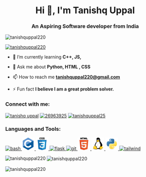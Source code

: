 <h1 align="center">Hi 👋, I'm Tanishq Uppal</h1>
<h3 align="center">An Aspiring Software developer from India</h3>

<p align="left"> <img src="https://komarev.com/ghpvc/?username=tanishquppal220&label=Profile%20views&color=0e75b6&style=flat" alt="tanishquppal220" /> </p>

<p align="left"> <a href="https://github.com/ryo-ma/github-profile-trophy"><img src="https://github-profile-trophy.vercel.app/?username=tanishquppal220" alt="tanishquppal220" /></a> </p>

- 🌱 I’m currently learning **C++, JS,**

- 💬 Ask me about **Python, HTML , CSS**

- 📫 How to reach me **tanishquppal220@gmail.com**

- ⚡ Fun fact **I believe I am a great problem solver.**

<h3 align="left">Connect with me:</h3>
<p align="left">
<a href="https://linkedin.com/in/tanishq uppal" target="blank"><img align="center" src="https://raw.githubusercontent.com/rahuldkjain/github-profile-readme-generator/master/src/images/icons/Social/linked-in-alt.svg" alt="tanishq uppal" height="30" width="40" /></a>
<a href="https://stackoverflow.com/users/26963925" target="blank"><img align="center" src="https://raw.githubusercontent.com/rahuldkjain/github-profile-readme-generator/master/src/images/icons/Social/stack-overflow.svg" alt="26963925" height="30" width="40" /></a>
<a href="https://instagram.com/tanishquppal25" target="blank"><img align="center" src="https://raw.githubusercontent.com/rahuldkjain/github-profile-readme-generator/master/src/images/icons/Social/instagram.svg" alt="tanishquppal25" height="30" width="40" /></a>
</p>

<h3 align="left">Languages and Tools:</h3>
<p align="left"> <a href="https://www.gnu.org/software/bash/" target="_blank" rel="noreferrer"> <img src="https://www.vectorlogo.zone/logos/gnu_bash/gnu_bash-icon.svg" alt="bash" width="40" height="40"/> </a> <a href="https://www.cprogramming.com/" target="_blank" rel="noreferrer"> <img src="https://raw.githubusercontent.com/devicons/devicon/master/icons/c/c-original.svg" alt="c" width="40" height="40"/> </a> <a href="https://www.w3schools.com/css/" target="_blank" rel="noreferrer"> <img src="https://raw.githubusercontent.com/devicons/devicon/master/icons/css3/css3-original-wordmark.svg" alt="css3" width="40" height="40"/> </a> <a href="https://flask.palletsprojects.com/" target="_blank" rel="noreferrer"> <img src="https://www.vectorlogo.zone/logos/pocoo_flask/pocoo_flask-icon.svg" alt="flask" width="40" height="40"/> </a> <a href="https://git-scm.com/" target="_blank" rel="noreferrer"> <img src="https://www.vectorlogo.zone/logos/git-scm/git-scm-icon.svg" alt="git" width="40" height="40"/> </a> <a href="https://www.w3.org/html/" target="_blank" rel="noreferrer"> <img src="https://raw.githubusercontent.com/devicons/devicon/master/icons/html5/html5-original-wordmark.svg" alt="html5" width="40" height="40"/> </a> <a href="https://www.linux.org/" target="_blank" rel="noreferrer"> <img src="https://raw.githubusercontent.com/devicons/devicon/master/icons/linux/linux-original.svg" alt="linux" width="40" height="40"/> </a> <a href="https://www.python.org" target="_blank" rel="noreferrer"> <img src="https://raw.githubusercontent.com/devicons/devicon/master/icons/python/python-original.svg" alt="python" width="40" height="40"/> </a> <a href="https://tailwindcss.com/" target="_blank" rel="noreferrer"> <img src="https://www.vectorlogo.zone/logos/tailwindcss/tailwindcss-icon.svg" alt="tailwind" width="40" height="40"/> </a> </p>

<p><img align="left" src="https://github-readme-stats.vercel.app/api/top-langs?username=tanishquppal220&show_icons=true&locale=en&layout=compact" alt="tanishquppal220" /></p>
<p></p>
<p>&nbsp;<img align="center" src="https://github-readme-stats.vercel.app/api?username=tanishquppal220&show_icons=true&locale=en" alt="tanishquppal220" /></p>
<p></p>
<p><img align="center" src="https://github-readme-streak-stats.herokuapp.com/?user=tanishquppal220&" alt="tanishquppal220" /></p>

